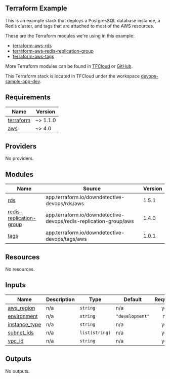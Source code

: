 ## Terraform Example

This is an example stack that deploys a PostgresSQL database instance, a Redis cluster, and tags that are attached to most of the AWS resources.

These are the Terraform modules we're using in this example:
- [terraform-aws-rds](https://github.com/downdetective/terraform-aws-rds)
- [terraform-aws-redis-replication-group](https://github.com/downdetective/terraform-aws-redis-replication-group)
- [terraform-aws-tags](https://github.com/downdetective/terraform-aws-tags)

More Terraform modules can be found in [TFCloud](https://app.terraform.io/app/downdetective-devops/registry/private/modules) or [GitHub](https://github.com/orgs/downdetective/repositories?language=&q=terraform-aws&sort=&type=all).

This Terraform stack is located in TFCloud under the workspace [devops-sample-app-dev](https://app.terraform.io/app/downdetective-devops/workspaces/devops-sample-app-dev).

## Requirements

| Name | Version |
|------|---------|
| <a name="requirement_terraform"></a> [terraform](#requirement\_terraform) | ~> 1.1.0 |
| <a name="requirement_aws"></a> [aws](#requirement\_aws) | ~> 4.0 |

## Providers

No providers.

## Modules

| Name | Source | Version |
|------|--------|---------|
| <a name="module_rds"></a> [rds](#module\_rds) | app.terraform.io/downdetective-devops/rds/aws | 1.5.1 |
| <a name="module_redis-replication-group"></a> [redis-replication-group](#module\_redis-replication-group) | app.terraform.io/downdetective-devops/redis-replication-group/aws | 1.4.0 |
| <a name="module_tags"></a> [tags](#module\_tags) | app.terraform.io/downdetective-devops/tags/aws | 1.0.1 |

## Resources

No resources.

## Inputs

| Name | Description | Type | Default | Required |
|------|-------------|------|---------|:--------:|
| <a name="input_aws_region"></a> [aws\_region](#input\_aws\_region) | n/a | `string` | n/a | yes |
| <a name="input_environment"></a> [environment](#input\_environment) | n/a | `string` | `"development"` | no |
| <a name="input_instance_type"></a> [instance\_type](#input\_instance\_type) | n/a | `string` | n/a | yes |
| <a name="input_subnet_ids"></a> [subnet\_ids](#input\_subnet\_ids) | n/a | `list(string)` | n/a | yes |
| <a name="input_vpc_id"></a> [vpc\_id](#input\_vpc\_id) | n/a | `string` | n/a | yes |

## Outputs

No outputs.
